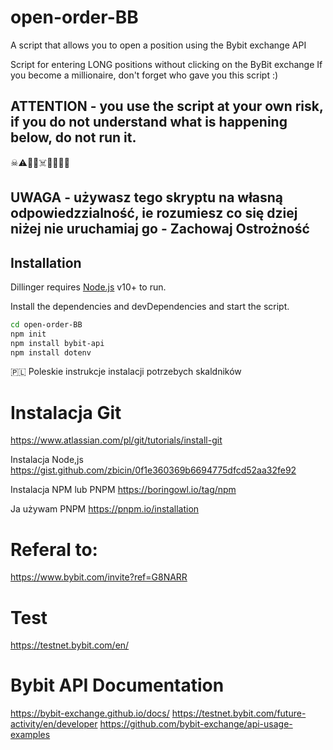 # open-order-BB
A script that allows you to open a position using the Bybit exchange API

Script for entering LONG positions without clicking on the ByBit exchange
If you become a millionaire, don't forget who gave you this script :)

## ATTENTION - you use the script at your own risk, if you do not understand what is happening below, do not run it.
 ☠︎⚠️👾🤖☠️🙈🙉🙊🧛
## UWAGA - używasz tego skryptu na własną odpowiedzzialność, ie rozumiesz co się dziej niżej nie uruchamiaj go - Zachowaj Ostrożność



## Installation

Dillinger requires [Node.js](https://nodejs.org/) v10+ to run.

Install the dependencies and devDependencies and start the script.

```sh
cd open-order-BB
npm init
npm install bybit-api
npm install dotenv 
```

🇵🇱
Poleskie instrukcje instalacji potrzebych skaldników 

# Instalacja Git
https://www.atlassian.com/pl/git/tutorials/install-git

Instalacja Node,js 
https://gist.github.com/zbicin/0f1e360369b6694775dfcd52aa32fe92

Instalacja NPM lub PNPM
https://boringowl.io/tag/npm

Ja używam PNPM
https://pnpm.io/installation




# Referal to: 
https://www.bybit.com/invite?ref=G8NARR

# Test
https://testnet.bybit.com/en/

# Bybit API Documentation
https://bybit-exchange.github.io/docs/
https://testnet.bybit.com/future-activity/en/developer
https://github.com/bybit-exchange/api-usage-examples 
